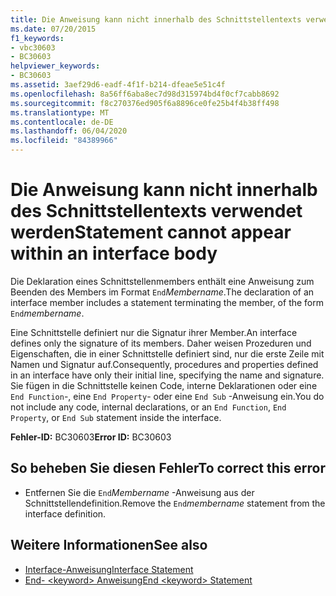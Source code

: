 ```yaml
---
title: Die Anweisung kann nicht innerhalb des Schnittstellentexts verwendet werden
ms.date: 07/20/2015
f1_keywords:
- vbc30603
- BC30603
helpviewer_keywords:
- BC30603
ms.assetid: 3aef29d6-eadf-4f1f-b214-dfeae5e51c4f
ms.openlocfilehash: 8a56ff6aba8ec7d98d315974bd4f0cf7cabb8692
ms.sourcegitcommit: f8c270376ed905f6a8896ce0fe25b4f4b38ff498
ms.translationtype: MT
ms.contentlocale: de-DE
ms.lasthandoff: 06/04/2020
ms.locfileid: "84389966"
---
```

# <a name="statement-cannot-appear-within-an-interface-body"></a><span data-ttu-id="c9658-102">Die Anweisung kann nicht innerhalb des Schnittstellentexts verwendet werden</span><span class="sxs-lookup"><span data-stu-id="c9658-102">Statement cannot appear within an interface body</span></span>
<span data-ttu-id="c9658-103">Die Deklaration eines Schnittstellenmembers enthält eine Anweisung zum Beenden des Members im Format `End`*Membername*.</span><span class="sxs-lookup"><span data-stu-id="c9658-103">The declaration of an interface member includes a statement terminating the member, of the form `End`*membername*.</span></span>  
  
 <span data-ttu-id="c9658-104">Eine Schnittstelle definiert nur die Signatur ihrer Member.</span><span class="sxs-lookup"><span data-stu-id="c9658-104">An interface defines only the signature of its members.</span></span> <span data-ttu-id="c9658-105">Daher weisen Prozeduren und Eigenschaften, die in einer Schnittstelle definiert sind, nur die erste Zeile mit Namen und Signatur auf.</span><span class="sxs-lookup"><span data-stu-id="c9658-105">Consequently, procedures and properties defined in an interface have only their initial line, specifying the name and signature.</span></span> <span data-ttu-id="c9658-106">Sie fügen in die Schnittstelle keinen Code, interne Deklarationen oder eine `End Function`-, eine `End Property`- oder eine `End Sub` -Anweisung ein.</span><span class="sxs-lookup"><span data-stu-id="c9658-106">You do not include any code, internal declarations, or an `End Function`, `End Property`, or `End Sub` statement inside the interface.</span></span>  
  
 <span data-ttu-id="c9658-107">**Fehler-ID:** BC30603</span><span class="sxs-lookup"><span data-stu-id="c9658-107">**Error ID:** BC30603</span></span>  
  
## <a name="to-correct-this-error"></a><span data-ttu-id="c9658-108">So beheben Sie diesen Fehler</span><span class="sxs-lookup"><span data-stu-id="c9658-108">To correct this error</span></span>  
  
- <span data-ttu-id="c9658-109">Entfernen Sie die `End`*Membername* -Anweisung aus der Schnittstellendefinition.</span><span class="sxs-lookup"><span data-stu-id="c9658-109">Remove the `End`*membername* statement from the interface definition.</span></span>  
  
## <a name="see-also"></a><span data-ttu-id="c9658-110">Weitere Informationen</span><span class="sxs-lookup"><span data-stu-id="c9658-110">See also</span></span>

- [<span data-ttu-id="c9658-111">Interface-Anweisung</span><span class="sxs-lookup"><span data-stu-id="c9658-111">Interface Statement</span></span>](../language-reference/statements/interface-statement.md)
- [<span data-ttu-id="c9658-112">End- \<keyword> Anweisung</span><span class="sxs-lookup"><span data-stu-id="c9658-112">End \<keyword> Statement</span></span>](../language-reference/statements/end-keyword-statement.md)
